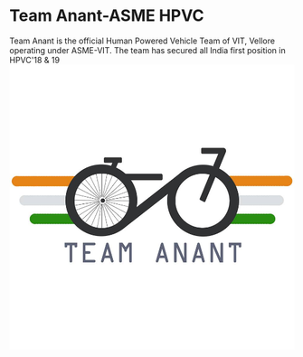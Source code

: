 # Team Anant-ASME HPVC
Team Anant is the official Human Powered Vehicle Team of VIT, Vellore operating under ASME-VIT. The team has secured all India first position in HPVC'18 &amp; 19
![](Images/logo.jpg)
